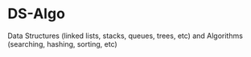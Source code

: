# DS-Algo
Data Structures (linked lists, stacks, queues, trees, etc) and Algorithms (searching, hashing, sorting, etc)
